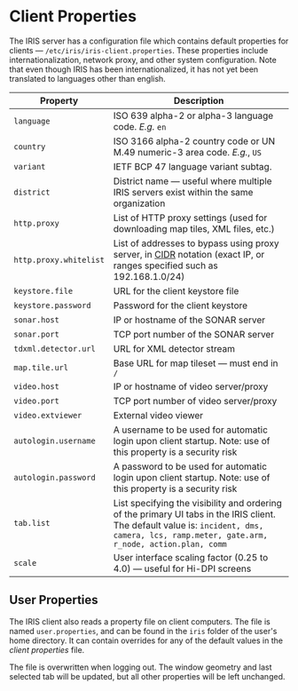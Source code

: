# Client Properties

The IRIS server has a configuration file which contains default properties for
clients — `/etc/iris/iris-client.properties`.  These properties include
internationalization, network proxy, and other system configuration.  Note that
even though IRIS has been internationalized, it has not yet been translated to
languages other than english.

Property               | Description
-----------------------|-------------------------------------------------------
`language`             | ISO 639 alpha-2 or alpha-3 language code.  _E.g._ `en`
`country`              | ISO 3166 alpha-2 country code or UN M.49 numeric-3 area code.  _E.g._, `US`
`variant`              | IETF BCP 47 language variant subtag.
`district`             | District name — useful where multiple IRIS servers exist within the same organization
`http.proxy`           | List of HTTP proxy settings (used for downloading map tiles, XML files, etc.)
`http.proxy.whitelist` | List of addresses to bypass using proxy server, in [CIDR] notation (exact IP, or ranges specified such as 192.168.1.0/24)
`keystore.file`        | URL for the client keystore file
`keystore.password`    | Password for the client keystore
`sonar.host`           | IP or hostname of the SONAR server
`sonar.port`           | TCP port number of the SONAR server
`tdxml.detector.url`   | URL for XML detector stream
`map.tile.url`         | Base URL for map tileset — must end in `/`
`video.host`           | IP or hostname of video server/proxy
`video.port`           | TCP port number of video server/proxy
`video.extviewer`      | External video viewer
`autologin.username`   | A username to be used for automatic login upon client startup.  Note: use of this property is a security risk
`autologin.password`   | A password to be used for automatic login upon client startup.  Note: use of this property is a security risk
`tab.list`             | List specifying the visibility and ordering of the primary UI tabs in the IRIS client.  The default value is: `incident, dms, camera, lcs, ramp.meter, gate.arm, r_node, action.plan, comm`
`scale`                | User interface scaling factor (0.25 to 4.0) — useful for Hi-DPI screens

## User Properties

The IRIS client also reads a property file on client computers.  The file is
named `user.properties`, and can be found in the `iris` folder of the user's
home directory.  It can contain overrides for any of the default values in the
_client properties_ file.

The file is overwritten when logging out.  The window geometry and last selected
tab will be updated, but all other properties will be left unchanged.


[CIDR]: https://en.wikipedia.org/wiki/Classless_Inter-Domain_Routing
